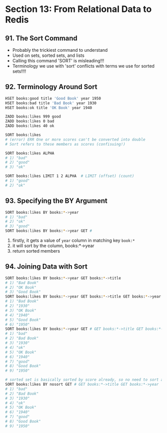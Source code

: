 # Section 13: From Relational Data to Redis

## 91. The Sort Command

- Probably the trickiest command to understand
- Used on sets, sorted sets, and lists
- Calling this command 'SORT' is misleading!!!
- Terminology we use with 'sort' conflicts with terms we use for sorted sets!!!!

## 92. Terminology Around Sort

```sh
HSET books:good title 'Good Book' year 1950
HSET books:bad title 'Bad Book' year 1930
HSET books:ok title 'OK Book' year 1940

ZADD books:likes 999 good
ZADD books:likes 0 bad
ZADD books:likes 40 ok
```

```sh
SORT books:likes
# (error) ERR One or more scores can't be converted into double
# Sort refers to these members as scores (confisuing!)

SORT books:likes ALPHA
# 1) "bad"
# 2) "good"
# 3) "ok"

SORT books:likes LIMIT 1 2 ALPHA  # LIMIT (offset) (count)
# 1) "good"
# 2) "ok"
```

## 93. Specifying the BY Argument

```sh
SORT books:likes BY books:*->year
# 1) "bad"
# 2) "ok"
# 3) "good"
SORT books:likes BY books:*->year GET #
```

1. firstly, it gets a value of `year` column in matching key `book:*`
2. it will sort by the column, books:\*->year
3. return sorted members

## 94. Joining Data with Sort

```sh
SORT books:likes BY books:*->year GET books:*->title
# 1) "Bad Book"
# 2) "OK Book"
# 3) "Good Book"
SORT books:likes BY books:*->year GET books:*->title GET books:*->year
# 1) "Bad Book"
# 2) "1930"
# 3) "OK Book"
# 4) "1940"
# 5) "Good Book"
# 6) "1950"
SORT books:likes BY books:*->year GET # GET books:*->title GET books:*->year
# 1) "bad"
# 2) "Bad Book"
# 3) "1930"
# 4) "ok"
# 5) "OK Book"
# 6) "1940"
# 7) "good"
# 8) "Good Book"
# 9) "1950"

# sorted set is basically sorted by score already, so no need to sort and it makes it faster.
SORT books:likes BY nosort GET # GET books:*->title GET books:*->year
# 1) "bad"
# 2) "Bad Book"
# 3) "1930"
# 4) "ok"
# 5) "OK Book"
# 6) "1940"
# 7) "good"
# 8) "Good Book"
# 9) "1950"
```
